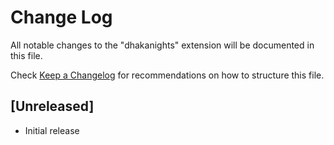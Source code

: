 # Change Log

All notable changes to the "dhakanights" extension will be documented in this file.

Check [Keep a Changelog](http://keepachangelog.com/) for recommendations on how to structure this file.

## [Unreleased]

- Initial release
